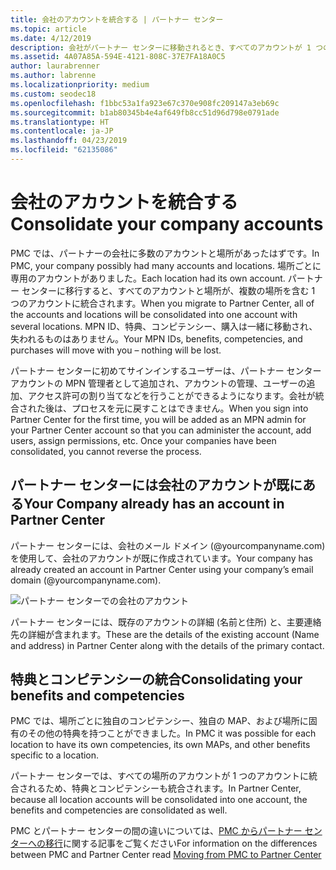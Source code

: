 ```yaml
---
title: 会社のアカウントを統合する | パートナー センター
ms.topic: article
ms.date: 4/12/2019
description: 会社がパートナー センターに移動されるとき、すべてのアカウントが 1 つのアカウントに統合されます
ms.assetid: 4A07A85A-594E-4121-808C-37E7FA18A0C5
author: laurabrenner
ms.author: labrenne
ms.localizationpriority: medium
ms.custom: seodec18
ms.openlocfilehash: f1bbc53a1fa923e67c370e908fc209147a3eb69c
ms.sourcegitcommit: b1ab80345b4e4af649fb8cc51d96d798e0791ade
ms.translationtype: HT
ms.contentlocale: ja-JP
ms.lasthandoff: 04/23/2019
ms.locfileid: "62135086"
---
```

# <a name="consolidate-your-company-accounts"></a><span data-ttu-id="fa801-103">会社のアカウントを統合する</span><span class="sxs-lookup"><span data-stu-id="fa801-103">Consolidate your company accounts</span></span>

<span data-ttu-id="fa801-104">PMC では、パートナーの会社に多数のアカウントと場所があったはずです。</span><span class="sxs-lookup"><span data-stu-id="fa801-104">In PMC, your company possibly had many accounts and locations.</span></span> <span data-ttu-id="fa801-105">場所ごとに専用のアカウントがありました。</span><span class="sxs-lookup"><span data-stu-id="fa801-105">Each location had its own account.</span></span> <span data-ttu-id="fa801-106">パートナー センターに移行すると、すべてのアカウントと場所が、複数の場所を含む 1 つのアカウントに統合されます。</span><span class="sxs-lookup"><span data-stu-id="fa801-106">When you migrate to Partner Center, all of the accounts and locations will be consolidated into one account with several locations.</span></span> <span data-ttu-id="fa801-107">MPN ID、特典、コンピテンシー、購入は一緒に移動され、失われるものはありません。</span><span class="sxs-lookup"><span data-stu-id="fa801-107">Your MPN IDs, benefits, competencies, and purchases will move with you – nothing will be lost.</span></span> 

<span data-ttu-id="fa801-108">パートナー センターに初めてサインインするユーザーは、パートナー センター アカウントの MPN 管理者として追加され、アカウントの管理、ユーザーの追加、アクセス許可の割り当てなどを行うことができるようになります。会社が統合された後は、プロセスを元に戻すことはできません。</span><span class="sxs-lookup"><span data-stu-id="fa801-108">When you sign into Partner Center for the first time, you will be added as an MPN admin for your Partner Center account so that you can administer the account, add users, assign permissions, etc. Once your companies have been consolidated, you cannot reverse the process.</span></span>

## <a name="your-company-already-has-an-account-in-partner-center"></a><span data-ttu-id="fa801-109">パートナー センターには会社のアカウントが既にある</span><span class="sxs-lookup"><span data-stu-id="fa801-109">Your Company already has an account in Partner Center</span></span>

<span data-ttu-id="fa801-110">パートナー センターには、会社のメール ドメイン (@yourcompanyname.com) を使用して、会社のアカウントが既に作成されています。</span><span class="sxs-lookup"><span data-stu-id="fa801-110">Your company has already created an account in Partner Center using your company’s email domain (@yourcompanyname.com).</span></span>

![パートナー センターでの会社のアカウント](images/company1.png)

<span data-ttu-id="fa801-112">パートナー センターには、既存のアカウントの詳細 (名前と住所) と、主要連絡先の詳細が含まれます。</span><span class="sxs-lookup"><span data-stu-id="fa801-112">These are the  details of the existing account (Name and address) in Partner Center along with the details of the primary contact.</span></span> 

## <a name="consolidating-your-benefits-and-competencies"></a><span data-ttu-id="fa801-113">特典とコンピテンシーの統合</span><span class="sxs-lookup"><span data-stu-id="fa801-113">Consolidating your benefits and competencies</span></span>

<span data-ttu-id="fa801-114">PMC では、場所ごとに独自のコンピテンシー、独自の MAP、および場所に固有のその他の特典を持つことができました。</span><span class="sxs-lookup"><span data-stu-id="fa801-114">In PMC it was possible for each location to have its own competencies, its own MAPs, and other benefits specific to a location.</span></span>

<span data-ttu-id="fa801-115">パートナー センターでは、すべての場所のアカウントが 1 つのアカウントに統合されるため、特典とコンピテンシーも統合されます。</span><span class="sxs-lookup"><span data-stu-id="fa801-115">In Partner Center, because all location accounts will be consolidated into one account, the benefits and competencies are consolidated as well.</span></span> 

<span data-ttu-id="fa801-116">PMC とパートナー センターの間の違いについては、[PMC からパートナー センターへの移行](pmc-to-partner-center.md)に関する記事をご覧ください</span><span class="sxs-lookup"><span data-stu-id="fa801-116">For information on the differences between PMC and Partner Center read [Moving from PMC to Partner Center](pmc-to-partner-center.md)</span></span>